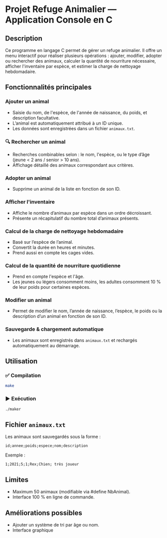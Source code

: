 #  Projet Refuge Animalier — Application Console en C

##  Description
Ce programme en langage C permet de gérer un refuge animalier. Il offre un menu interactif  pour réaliser plusieurs opérations : ajouter, modifier, adopter ou rechercher des animaux, calculer la quantité de nourriture nécessaire, afficher l'inventaire par espèce, et estimer la charge de nettoyage hebdomadaire.

##  Fonctionnalités principales

###  Ajouter un animal
- Saisie du nom, de l'espèce, de l'année de naissance, du poids, et description facultative.
- L’animal est automatiquement attribué à un ID unique.
- Les données sont enregistrées dans un fichier `animaux.txt`.

### 🔍 Rechercher un animal
- Recherches combinables selon : le nom, l'espèce, ou le type d’âge (jeune < 2 ans / senior > 10 ans).
- Affichage détaillé des animaux correspondant aux critères.

###  Adopter un animal
- Supprime un animal de la liste en fonction de son ID.

###  Afficher l'inventaire
- Affiche le nombre d’animaux par espèce dans un ordre décroissant.
- Présente un récapitulatif du nombre total d’animaux présents.

###  Calcul de la charge de nettoyage hebdomadaire
- Basé sur l’espèce de l’animal.
- Convertit la durée en heures et minutes.
- Prend aussi en compte les cages vides.

###  Calcul de la quantité de nourriture quotidienne
- Prend en compte l'espèce et l'âge.
- Les jeunes ou légers consomment moins, les adultes consomment 10 % de leur poids pour certaines espèces.

###  Modifier un animal
- Permet de modifier le nom, l’année de naissance, l’espèce, le poids ou la description d’un animal en fonction de son ID.

###  Sauvegarde & chargement automatique
- Les animaux sont enregistrés dans `animaux.txt` et rechargés automatiquement au démarrage.

## Utilisation

### ✅ Compilation
```bash
make
````

### ▶️ Exécution
```bash
./maker
```

##  Fichier `animaux.txt`
Les animaux sont sauvegardés sous la forme :
```
id;annee;poids;espece;nom;description
```

Exemple :
```
1;2021;5;1;Rex;Chien; très joueur
```

##  Limites
- Maximum 50 animaux (modifiable via #define NbAnimal).
- Interface 100 % en ligne de commande.

##  Améliorations possibles
- Ajouter un système de tri par âge ou nom.
- Interface graphique 

